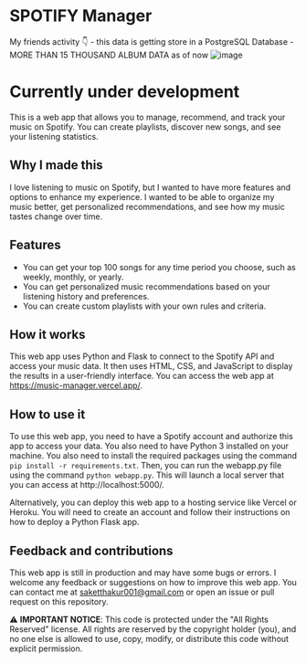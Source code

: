 # SPOTIFY Manager
My friends activity 👇 - this data is getting store in a PostgreSQL Database - MORE THAN 15 THOUSAND ALBUM DATA as of now
![image](https://github.com/saketthakur001/Project_spotify/assets/58982512/5c76b3db-4b94-45a4-804b-cf6d70d8306d)
# Currently under development
This is a web app that allows you to manage, recommend, and track your music on Spotify. You can create playlists, discover new songs, and see your listening statistics.

## Why I made this

I love listening to music on Spotify, but I wanted to have more features and options to enhance my experience. I wanted to be able to organize my music better, get personalized recommendations, and see how my music tastes change over time.

## Features
- You can get your top 100 songs for any time period you choose, such as weekly, monthly, or yearly.
- You can get personalized music recommendations based on your listening history and preferences.
- You can create custom playlists with your own rules and criteria.

## How it works

This web app uses Python and Flask to connect to the Spotify API and access your music data. It then uses HTML, CSS, and JavaScript to display the results in a user-friendly interface. You can access the web app at https://music-manager.vercel.app/.

## How to use it

To use this web app, you need to have a Spotify account and authorize this app to access your data. You also need to have Python 3 installed on your machine. You also need to install the required packages using the command `pip install -r requirements.txt`. Then, you can run the webapp.py file using the command `python webapp.py`. This will launch a local server that you can access at http://localhost:5000/.

Alternatively, you can deploy this web app to a hosting service like Vercel or Heroku. You will need to create an account and follow their instructions on how to deploy a Python Flask app.

## Feedback and contributions

This web app is still in production and may have some bugs or errors. I welcome any feedback or suggestions on how to improve this web app. You can contact me at saketthakur001@gmail.com or open an issue or pull request on this repository.

⚠️ **IMPORTANT NOTICE**: This code is protected under the "All Rights Reserved" license. All rights are reserved by the copyright holder (you), and no one else is allowed to use, copy, modify, or distribute this code without explicit permission.
